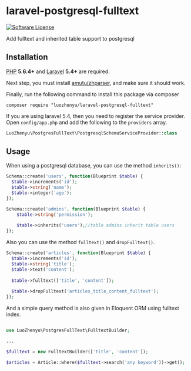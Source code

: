 laravel-postgresql-fulltext
================

[![Software License](https://img.shields.io/badge/license-MIT-brightgreen.svg?style=flat)](LICENSE.md)

Add fulltext and inherited table support to postgresql

## Installation
[PHP](https://php.net) **5.6.4+** and [Laravel](https://laravel.com) **5.4+** are required.

Next step, you must install [amutu/zhparser](https://github.com/amutu/zhparser), and make sure it should work.

Finally, run the following command to install this package via composer

```shell
composer require "luozhenyu/laravel-postgresql-fulltext"
```

If you are using laravel 5.4, then you need to register the service provider. Open `config/app.php` and add the following to the `providers` array.

```php
LuoZhenyu\PostgresFullText\PostgresqlSchemaServiceProvider::class
```

## Usage

When using a postgresql database, you can use the method `inherits()`:

```php
Schema::create('users', function(Blueprint $table) {
  $table->increments('id');
  $table->string('name');
  $table->integer('age');
});

Schema::create('admins', function(Blueprint $table) {
    $table->string('permission');
    
    $table->inherits('users');//table admins inherit table users
});
```

Also you can use the method `fulltext()` and `dropFulltext()`.

```php
Schema::create('articles', function(Blueprint $table) {
  $table->increments('id');
  $table->string('title');
  $table->text('content');
  
  $table->fulltext(['title', 'content']);
  
  $table->dropFulltext('articles_title_content_fulltext');
});
```

And a simple query method is also given in Eloquent ORM using fulltext index.

```php

use LuoZhenyu\PostgresFullText\FulltextBuilder;

...

$fulltext = new FulltextBuilder(['title', 'content']);

$articles = Article::where($fulltext->search('any keyword'))->get();
```
